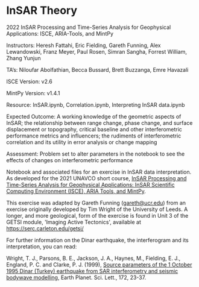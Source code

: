 # InSAR Theory
2022 InSAR Processing and Time-Series Analysis for Geophysical Applications: ISCE, ARIA-Tools, and MintPy

Instructors: Heresh Fattahi, Eric Fielding, Gareth Funning, Alex Lewandowski, Franz Meyer, Paul Rosen, Simran Sangha, Forrest William, Zhang Yunjun

TA’s: Niloufar Abolfathian, Becca Bussard, Brett Buzzanga, Emre Havazali

ISCE Version: v2.6

MintPy Version: v1.4.1

Resource: InSAR.ipynb, Correlation.ipynb, Interpreting InSAR data.ipynb

Expected Outcome: A working knowledge of the geometric aspects of InSAR; the relationship between range change, phase change, and surface displacement or topography, critical baseline and other interferometric performance metrics and influencers; the rudiments of interferometric correlation and its utility in error analysis or change mapping

Assessment: Problem set to alter parameters in the notebook to see the effects of changes on interferometric performance

Notebook and associated files for an exercise in InSAR data interpretation. As developed for the 2021 UNAVCO short course, <a href="https://www.unavco.org/education/professional-development/short-courses/2020/insar-theory-processing/insar-theory-processing.html">InSAR Processing and Time-Series Analysis for Geophysical Applications: InSAR Scientific Computing Environment (ISCE), ARIA Tools, and MintPy</a>.

This exercise was adapted by Gareth Funning (gareth@ucr.edu) from an exercise originally developed by Tim Wright of the University of Leeds. A longer, and more geological, form of the exercise is found in Unit 3 of the GETSI module, 'Imaging Active Tectonics', available at https://serc.carleton.edu/getsi/

For further information on the Dinar earthquake, the interferogram and its interpretation, you can read:

Wright, T. J., Parsons, B. E., Jackson, J. A., Haynes, M., Fielding, E. J., England, P. C. and Clarke, P. J. (1999), <a href="http://homepages.see.leeds.ac.uk/~eartjw/papers/Wright_Dinar_EPSL1999.pdf">Source parameters of the 1 October 1995 Dinar (Turkey) earthquake from SAR interferometry and seismic bodywave modelling</a>, Earth Planet. Sci. Lett., 172, 23-37.
